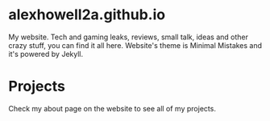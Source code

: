 # alexhowell2a.github.io
My website. Tech and gaming leaks, reviews, small talk, ideas and other crazy stuff, you can find it all here. Website's theme is Minimal Mistakes and it's powered by Jekyll.

# Projects
Check my about page on the website to see all of my projects.
